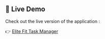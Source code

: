 ## 🚀 Live Demo

Check out the live version of the application :

👉 [Elite Fit Task Manager](https://elite-fit-task-8y3c8j3e0-sonika-panths-projects.vercel.app/)

